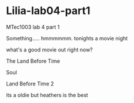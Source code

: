 # Lilia-lab04-part1
MTec1003 lab 4 part 1

Something..... hmmmmmm.
tonights a movie night

what's a good movie out right now?

The Land Before Time

Soul

Land Before Time 2

its a oldie but heathers is the best 
